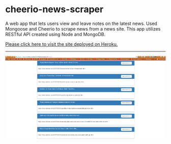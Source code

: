 # cheerio-news-scraper

 A web app that lets users view and leave notes on the latest news. Used Mongoose and Cheerio to scrape news from a news site.
 This app utilizes RESTful API created using Node and MongoDB.
 
 [Please click here to visit the site deployed on Heroku.](https://limitless-savannah-91182.herokuapp.com/)

***

![News Scraper](newscraper.PNG)
